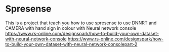 # Spresense
This is a project that teach you how to use spresense to use DNNRT and CAMERA with hand sign in colour with Neural network console
https://www.rs-online.com/designspark/how-to-build-your-own-dataset-with-neural-network-console
https://www.rs-online.com/designspark/how-to-build-your-own-dataset-with-neural-network-consolepart-2
